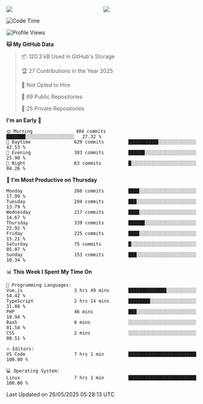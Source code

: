 <p style="display:flex;align-items:center;column-gap:0.5rem;" align="center">
  <img style="flex-grow:1;align-self:stretch;object-fit:cover;"  src ="https://github-readme-stats.vercel.app/api?username=gnoluv9x&show_icons=true&count_private=true&theme=chartreuse-dark&hide_border=true">
  <img style="flex-grow:1;align-self:stretch;object-fit:cover;"src ="https://github-readme-stats.vercel.app/api/top-langs/?username=gnoluv9x&layout=compact&hide_border=true&theme=chartreuse-dark&&langs_count=6&hide=jupyter%20notebook,tex,css,php&exclude_repo=Pacman-AI">
</p>

<!--START_SECTION:waka-->
![Code Time](http://img.shields.io/badge/Code%20Time-1%2C059%20hrs%2040%20mins-blue)

![Profile Views](http://img.shields.io/badge/Profile%20Views-2-blue)

**🐱 My GitHub Data** 

> 📦 120.3 kB Used in GitHub's Storage 
 > 
> 🏆 27 Contributions in the Year 2025
 > 
> 🚫 Not Opted to Hire
 > 
> 📜 69 Public Repositories 
 > 
> 🔑 25 Private Repositories 
 > 
**I'm an Early 🐤** 

```text
🌞 Morning                404 commits         ███████░░░░░░░░░░░░░░░░░░   27.32 % 
🌆 Daytime                629 commits         ███████████░░░░░░░░░░░░░░   42.53 % 
🌃 Evening                383 commits         ██████░░░░░░░░░░░░░░░░░░░   25.90 % 
🌙 Night                  63 commits          █░░░░░░░░░░░░░░░░░░░░░░░░   04.26 % 
```
📅 **I'm Most Productive on Thursday** 

```text
Monday                   266 commits         ████░░░░░░░░░░░░░░░░░░░░░   17.99 % 
Tuesday                  204 commits         ███░░░░░░░░░░░░░░░░░░░░░░   13.79 % 
Wednesday                217 commits         ████░░░░░░░░░░░░░░░░░░░░░   14.67 % 
Thursday                 339 commits         ██████░░░░░░░░░░░░░░░░░░░   22.92 % 
Friday                   225 commits         ████░░░░░░░░░░░░░░░░░░░░░   15.21 % 
Saturday                 75 commits          █░░░░░░░░░░░░░░░░░░░░░░░░   05.07 % 
Sunday                   153 commits         ███░░░░░░░░░░░░░░░░░░░░░░   10.34 % 
```


📊 **This Week I Spent My Time On** 

```text
💬 Programming Languages: 
Vue.js                   3 hrs 49 mins       ██████████████░░░░░░░░░░░   54.42 % 
TypeScript               2 hrs 14 mins       ████████░░░░░░░░░░░░░░░░░   31.88 % 
PHP                      46 mins             ███░░░░░░░░░░░░░░░░░░░░░░   10.94 % 
Bash                     6 mins              ░░░░░░░░░░░░░░░░░░░░░░░░░   01.54 % 
CSS                      2 mins              ░░░░░░░░░░░░░░░░░░░░░░░░░   00.51 % 

🔥 Editors: 
VS Code                  7 hrs 1 min         █████████████████████████   100.00 % 

💻 Operating System: 
Linux                    7 hrs 1 min         █████████████████████████   100.00 % 
```


 Last Updated on 26/05/2025 05:28:13 UTC
<!--END_SECTION:waka-->

